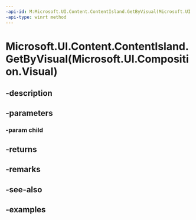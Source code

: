 ```yaml
---
-api-id: M:Microsoft.UI.Content.ContentIsland.GetByVisual(Microsoft.UI.Composition.Visual)
-api-type: winrt method
---
```


# Microsoft.UI.Content.ContentIsland.GetByVisual(Microsoft.UI.Composition.Visual)

<!--
public static Microsoft.UI.Content.ContentIsland GetByVisual (Microsoft.UI.Composition.Visual child);
-->


## -description

## -parameters

### -param child

## -returns

## -remarks

## -see-also

## -examples


